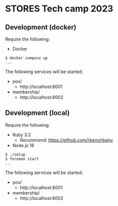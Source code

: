 # STORES Tech camp 2023

## Development (docker)

Require the following:

- Docker

```console
$ docker compose up
...
```

The following services will be started:

- pos/
  - http://localhost:8001
- membership/
  - http://localhost:8002

## Development (local)

Require the following:

- Ruby 3.2
  - Recommend: <https://github.com/rbenv/rbenv>
- Node.js 18

```console
$ ./setup
$ foreman start
...
```

The following services will be started:

- pos/
  - http://localhost:8001
- membership/
  - http://localhost:8002
